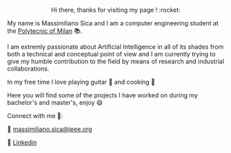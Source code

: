 <p align = 'center' > Hi there, thanks for visiting my page ! :rocket: </p>

My name is Massimiliano Sica and I am a computer engineering student at the [Polytecnic of Milan](https://www.polimi.it/en/) :books:. 

I am extremly passionate about Artificial Intelligence in all of its shades from both a technical and conceptual point of view and I am currently trying to give my humble contribution to the field by means of research and industrial collaborations. 

In my free time I love playing guitar :guitar: and cooking :spaghetti:

Here you will find some of the projects I have worked on during my bachelor's and master's, enjoy :smile:

Connect with me 🤝: 

:email: massimiliano.sica@ieee.org

 :office: [Linkedin](https://www.linkedin.com/in/massimiliano-sica/)




<!--
**MasSica/MasSica** is a ✨ _special_ ✨ repository because its `README.md` (this file) appears on your GitHub profile.

Here are some ideas to get you started:

- 🔭 I’m currently working on ...
- 🌱 I’m currently learning ...
- 👯 I’m looking to collaborate on ...
- 🤔 I’m looking for help with ...
- 💬 Ask me about ...
- 📫 How to reach me: ...
- 😄 Pronouns: ...
- ⚡ Fun fact: ...
-->
